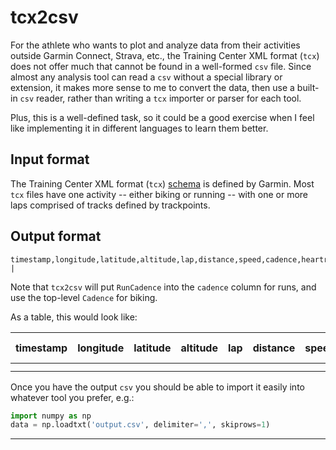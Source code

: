tcx2csv
=======

For the athlete who wants to plot and analyze data from their activities
outside Garmin Connect, Strava, etc., the Training Center XML format (`tcx`)
does not offer much that cannot be found in a well-formed `csv` file. Since
almost any analysis tool can read a `csv` without a special library or
extension, it makes more sense to me to convert the data, then use a built-in
`csv` reader, rather than writing a `tcx` importer or parser for each tool.

Plus, this is a well-defined task, so it could be a good exercise when I feel
like implementing it in different languages to learn them better.

Input format
------------

The Training Center XML format (`tcx`) [schema][TCX] is defined by Garmin.
Most `tcx` files have one activity -- either biking or running -- with one or
more laps comprised of tracks defined by trackpoints.

Output format
-------------

```csv
timestamp,longitude,latitude,altitude,lap,distance,speed,cadence,heartrate,power |

```

Note that `tcx2csv` will put `RunCadence` into the `cadence` column for runs,
and use the top-level `Cadence` for biking.


As a table, this would look like:

| timestamp | longitude | latitude | altitude | lap | distance | speed | cadence | heart rate | power |
|-----------|-----------|----------|----------|-----|----------|-------|---------|------------|-------|
|           |           |          |          |     |          |       |         |            |       |
|           |           |          |          |     |          |       |         |            |       |

Once you have the output `csv` you should be able to import it easily into
whatever tool you prefer, e.g.:

```python
import numpy as np
data = np.loadtxt('output.csv', delimiter=',', skiprows=1)
```


-------------
[TCX]: https://wikipedia.org/wiki/Training_Center_XML
[AEv2]: http://www8.garmin.com/xmlschemas/ActivityExtensionv2.xsd
[sample TCX]: https://developer.garmin.com/downloads/connect-api/sample_file.tcx
